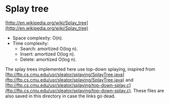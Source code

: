 # Splay tree

[http://en.wikipedia.org/wiki/Splay_tree](http://en.wikipedia.org/wiki/Splay_tree)

* Space complexity: O(n).
* Time complexity:
    * Search: amortized O(log n).
    * Insert: amortized O(log n).
    * Delete: amortized O(log n).

The splay trees implemented here use top-down splaying, inspired from [ftp://ftp.cs.cmu.edu/usr/sleator/splaying/SplayTree.java](ftp://ftp.cs.cmu.edu/usr/sleator/splaying/SplayTree.java) and [ftp://ftp.cs.cmu.edu/usr/sleator/splaying/top-down-splay.c](ftp://ftp.cs.cmu.edu/usr/sleator/splaying/top-down-splay.c). These files are also saved in this directory in case the links go dead.
